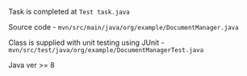 Task is completed at ```Test task.java```

Source code - ```mvn/src/main/java/org/example/DocumentManager.java```

Class is supplied with unit testing using JUnit - ```mvn/src/test/java/org/example/DocumentManagerTest.java```

Java ver >= 8
